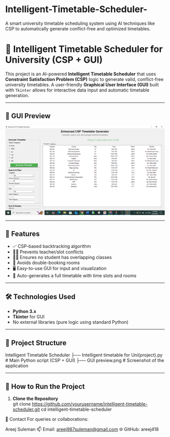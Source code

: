 # Intelligent-Timetable-Scheduler-
A smart university timetable scheduling system using AI techniques like CSP to automatically generate conflict-free and optimized timetables.
# 🧠 Intelligent Timetable Scheduler for University (CSP + GUI)

This project is an AI-powered **Intelligent Timetable Scheduler** that uses **Constraint Satisfaction Problem (CSP)** logic to generate valid, conflict-free university timetables. A user-friendly **Graphical User Interface (GUI)** built with `Tkinter` allows for interactive data input and automatic timetable generation.

---

## 📸 GUI Preview

![GUI Screenshot](GUI%20preview.png)

---

## 🚀 Features

- ✅ CSP-based backtracking algorithm
- 👨‍🏫 Prevents teacher/slot conflicts
- 🧑‍🎓 Ensures no student has overlapping classes
- 🏫 Avoids double-booking rooms
- 🖥️ Easy-to-use GUI for input and visualization
- 📅 Auto-generates a full timetable with time slots and rooms

---

## 🛠 Technologies Used

- **Python 3.x**
- **Tkinter** for GUI
- No external libraries (pure logic using standard Python)

---

## 📂 Project Structure
Intelligent Timetable Scheduler
├── Intelligent timetable for Uni(project).py # Main Python script (CSP + GUI)
├── GUI preview.png # Screenshot of the application


---

## 🧪 How to Run the Project

1. **Clone the Repository**  
   git clone https://github.com/yourusername/intelligent-timetable-scheduler.git
   cd intelligent-timetable-scheduler

📧 Contact
For queries or collaborations:

Areej Suleman
📫 Email: areej987suleman@gmail.com
🌐 GitHub: areej418
